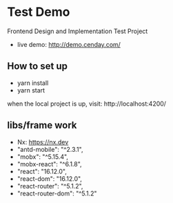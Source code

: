 # Test Demo

Frontend Design and Implementation Test Project
- live demo: http://demo.cenday.com/

## How to set up

- yarn install
- yarn start

when the local project is up, visit: http://localhost:4200/

## libs/frame work

- Nx: https://nx.dev
- "antd-mobile": "^2.3.1",
- "mobx": "^5.15.4",
- "mobx-react": "^6.1.8",
- "react": "16.12.0",
- "react-dom": "16.12.0",
- "react-router": "^5.1.2",
- "react-router-dom": "^5.1.2"